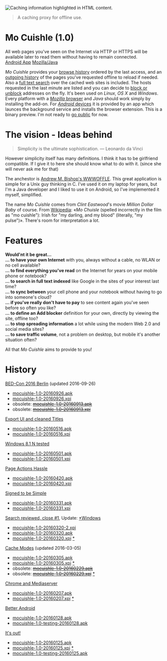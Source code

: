 ![](../images/welcome-offline.png "Caching information highlighted in HTML content.")

> A caching proxy for offline use.

# Mo Cuishle (1.0)

All web pages you've seen on the Internet via HTTP or HTTPS will be available 
later to read them without having to remain connected.<br><a 
class="button info" href="../_posts/2016-01-18-android-install.md">Android App</a>&nbsp;<a 
class="button info" href="../_posts/2016-01-17-mozilla-install.md">Mozilla/Java</a>&nbsp;&nbsp;
<!--more-->

*Mo Cuishle* provides your 
[browse history](../_posts/2016-01-22-browse-history.md) ordered by the last access, and 
an [outgoing history](../_posts/2016-01-21-outgoing-history.md) of the pages you've 
requested offline to reload if needed. Also a 
[full text search](../_posts/2016-01-20-full-text-search.md) over the cached web sites 
is included. The hosts requested in the last minute are listed and you can 
decide to [block or unblock](../_posts/2016-01-19-block-unblock.md) addresses on the 
fly. It's been used on *Linux*, *OS X* and *Windows*. Every platform with a 
[*Mozilla* browser](../_posts/2016-01-17-mozilla-install.md) and *Java* should work 
simply by installing the add-on. For 
[*Android* devices](../_posts/2016-01-18-android-install.md) it is provided by an app 
which launces the background service and installs the browser extension. This is 
a binary preview. I'm not ready to [go public](../_posts/2016-01-16-license.md) for now.

# The vision - Ideas behind

> Simplicity is the ultimate sophistication. — Leonardo da Vinci

However simplicity itself has many definitions. I think it has to be girlfriend 
compatible. If I give it to here she should know what to do with it. (since she 
will never ask me for that)

The anchestor is 
[Andrew M. Bishop's WWWOFFLE](http://www.gedanken.org.uk/software/wwwoffle/). 
This great application is simple for a Unix guy thinking in C. I've used it on 
my laptop for years, but I'm a Java developer and I liked to use it on Android, 
so I've implemented it myself, simplified. 

The name *Mo Cuishle* comes from *Clint Eastwood*'s movie *Million Dollar Baby* 
of course. From [Wikipedia](https://en.wikipedia.org/wiki/Million_Dollar_Baby): 
&#171;*Mo Chuisle* (spelled incorrectly in the film as "mo cuishle"): Irish for 
"my darling, and my blood" (literally, "my pulse")&#187;. There's room for 
interpretation a lot. 

# Features

**Would'nt it be great...**<br/>
**... to have your own Internet** with you, always without a cable, no WLAN or no cell available?<br/>
**... to find everything you've read** on the Internet for years on your mobile phone or notebook?<br/>
**... to search in full text indexed** like Google in the sites of your interest last time?<br/>
**... to sync between** your cell phone and your notebook without having to go into someone's cloud?<br/>
**... if you've really don't have to pay** to see content again you've seen before so often you like?<br/>
**... to define an Add blocker** definition for your own, directly by viewing the site, offline too?<br/>
**... to stop spreading information** a lot while using the modern Web 2.0 and social media sites?<br/>
**... to save traffic volume**, not a problem on desktop, but mobile it's another situation often?<br/>

All that *Mo Cuishle* aims to provide to you!

# History

[BED-Con 2016 Berlin](../_posts/2016-09-13-bed-con-2016-berlin.md) (updated 2016-09-26)

 * [mocuishle-1.0-20160926.apk](../mocuishle-binary-preview/mocuishle-1.0-20160926.apk)
 * [mocuishle-1.0-20160926.xpi](../mocuishle-binary-preview/mocuishle-1.0-20160926.xpi)
 * obsolete: [<strike>mocuishle-1.0-20160913.apk</strike>](../mocuishle-binary-preview/mocuishle-1.0-20160913.apk)
 * obsolete: [<strike>mocuishle-1.0-20160913.xpi</strike>](../mocuishle-binary-preview/mocuishle-1.0-20160913.xpi)

[Export UI and cleaned Titles](../_posts/2016-05-16-export-ui-and-cleaned-titles.md)

 * [mocuishle-1.0-20160516.apk](https://github.com/ganskef/MoCuishle/releases/download/v1.0-20160516/mocuishle-1.0-20160516.apk)
 * [mocuishle-1.0-20160516.xpi](https://github.com/ganskef/MoCuishle/releases/download/v1.0-20160516/mocuishle-1.0-20160516.xpi)

[Windows 8.1 N tested](../_posts/2016-05-01-windows-8-1-n-tested.md)

 * [mocuishle-1.0-20160501.apk](https://github.com/ganskef/MoCuishle/releases/download/v1.0-20160501/mocuishle-1.0-20160501.apk)
 * [mocuishle-1.0-20160501.xpi](https://github.com/ganskef/MoCuishle/releases/download/v1.0-20160501/mocuishle-1.0-20160501.xpi)

[Page Actions Hassle](../_posts/2016-04-20-page-actions-hassle.md)

 * [mocuishle-1.0-20160420.apk](https://github.com/ganskef/MoCuishle/releases/download/v1.0-20160420/mocuishle-1.0-20160420.apk)
 * [mocuishle-1.0-20160420.xpi](https://github.com/ganskef/MoCuishle/releases/download/v1.0-20160420/mocuishle-1.0-20160420.xpi)

[Signed to be Simple](../_posts/2016-03-31-signed-to-be-simple.md)

 * [mocuishle-1.0-20160331.apk](https://github.com/ganskef/MoCuishle/releases/download/v1.0-20160331/mocuishle-1.0-20160331.apk)
 * [mocuishle-1.0-20160331.xpi](https://github.com/ganskef/MoCuishle/releases/download/v1.0-20160331/mocuishle-1.0-20160331.xpi)

[Search reviewed, close #1](../_posts/2016-03-20-search-reviewed.md), Update: 
[*Windows](../_posts/2016-03-20-search-reviewed.md#fixed-offline-on-microsoft-windows)

 * [mocuishle-1.0-20160320-2.xpi](https://github.com/ganskef/MoCuishle/releases/download/v1.0-20160320-2/mocuishle-1.0-20160320-2.xpi)
 * [mocuishle-1.0-20160320.apk](https://github.com/ganskef/MoCuishle/releases/download/v1.0-20160320-2/mocuishle-1.0-20160320.apk)
 * [mocuishle-1.0-20160320.xpi](https://github.com/ganskef/MoCuishle/releases/download/v1.0-20160320-2/mocuishle-1.0-20160320.xpi)
   [*](../_posts/2016-03-20-search-reviewed.md#fixed-offline-on-microsoft-windows)

[Cache Modes](../_posts/2016-02-29-cache-modes.md) (updated 2016-03-05)

 * [mocuishle-1.0-20160305.apk](https://github.com/ganskef/MoCuishle/releases/download/v1.0-20160305/mocuishle-1.0-20160305.apk)
 * [mocuishle-1.0-20160305.xpi](https://github.com/ganskef/MoCuishle/releases/download/v1.0-20160305/mocuishle-1.0-20160305.xpi)
   [*](../_posts/2016-03-20-search-reviewed.md#fixed-offline-on-microsoft-windows)
 * obsolete: [<strike>mocuishle-1.0-20160229.apk</strike>](../mocuishle-binary-preview/mocuishle-1.0-20160229.apk)
 * obsolete: [<strike>mocuishle-1.0-20160229.xpi</strike>](../mocuishle-binary-preview/mocuishle-1.0-20160229.xpi)
   [*](../_posts/2016-03-20-search-reviewed.md#fixed-offline-on-microsoft-windows)

[Chrome and Mediaserver](../_posts/2016-02-07-chrome-and-mediaserver.md)

 * [mocuishle-1.0-20160207.apk](https://github.com/ganskef/MoCuishle/releases/download/v1.0-20160207/mocuishle-1.0-20160207.apk)
 * [mocuishle-1.0-20160207.xpi](https://github.com/ganskef/MoCuishle/releases/download/v1.0-20160207/mocuishle-1.0-20160207.xpi)
   [*](../_posts/2016-03-20-search-reviewed.md#fixed-offline-on-microsoft-windows)

[Better Android](../_posts/2016-01-27-better-android.md)

 * [mocuishle-1.0-20160128.apk](https://github.com/ganskef/MoCuishle/releases/download/v1.0-20160128/mocuishle-1.0-20160128.apk)
 * [mocuishle-1.0-testing-20160128.apk](https://github.com/ganskef/MoCuishle/releases/download/v1.0-20160128/mocuishle-testing-1.0-20160128.apk)

[It's out!](../_posts/2016-01-25-it-is-out.md)

 * [mocuishle-1.0-20160125.apk](https://github.com/ganskef/MoCuishle/releases/download/v1.0-20160125/mocuishle-1.0-20160125.apk)
 * [mocuishle-1.0-20160125.xpi](https://github.com/ganskef/MoCuishle/releases/download/v1.0-20160125/mocuishle-1.0-20160125.xpi)
   [*](../_posts/2016-03-20-search-reviewed.md#fixed-offline-on-microsoft-windows)
 * [mocuishle-1.0-testing-20160125.apk](https://github.com/ganskef/MoCuishle/releases/download/v1.0-20160125/mocuishle-testing-1.0-20160125.apk)
